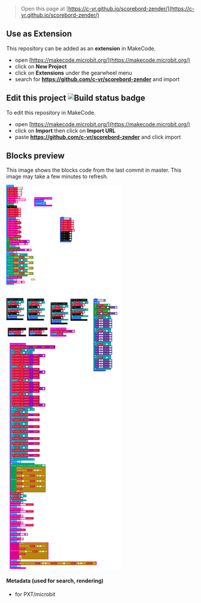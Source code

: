 
> Open this page at [https://c-vr.github.io/scorebord-zender/](https://c-vr.github.io/scorebord-zender/)

## Use as Extension

This repository can be added as an **extension** in MakeCode.

* open [https://makecode.microbit.org/](https://makecode.microbit.org/)
* click on **New Project**
* click on **Extensions** under the gearwheel menu
* search for **https://github.com/c-vr/scorebord-zender** and import

## Edit this project ![Build status badge](https://github.com/c-vr/scorebord-zender/workflows/MakeCode/badge.svg)

To edit this repository in MakeCode.

* open [https://makecode.microbit.org/](https://makecode.microbit.org/)
* click on **Import** then click on **Import URL**
* paste **https://github.com/c-vr/scorebord-zender** and click import

## Blocks preview

This image shows the blocks code from the last commit in master.
This image may take a few minutes to refresh.

![A rendered view of the blocks](https://github.com/c-vr/scorebord-zender/raw/master/.github/makecode/blocks.png)

#### Metadata (used for search, rendering)

* for PXT/microbit
<script src="https://makecode.com/gh-pages-embed.js"></script><script>makeCodeRender("{{ site.makecode.home_url }}", "{{ site.github.owner_name }}/{{ site.github.repository_name }}");</script>
